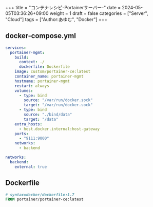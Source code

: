 +++
title = "コンテナレシピ-Portainerサーバー-"
date = 2024-05-05T03:36:26+09:00
weight = 1
draft = false
categories = ["Server", "Cloud"]
tags = ["Author:あゆむ", "Docker"]
+++

## docker-compose.yml

```yml
services:
  portainer-mgmt:
    build:
      context: ./
      dockerfile: Dockerfile
    image: custom/portainer-ce:latest
    container_name: portainer-mgmt
    hostname: portainer-mgmt
    restart: always
    volumes:
      - type: bind
        source: "/var/run/docker.sock"
        target: "/var/run/docker.sock"
      - type: bind
        source: "./bind/data"
        target: "/data"
    extra_hosts:
      - host.docker.internal:host-gateway
    ports:
      - "9111:9000"
    networks:
      - backend

networks:
  backend:
    external: true
```

## Dockerfile

```Dockerfile
# syntax=docker/dockerfile:1.7
FROM portainer/portainer-ce:latest
```
